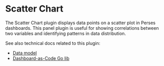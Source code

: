 # Scatter Chart

The Scatter Chart plugin displays data points on a scatter plot in Perses dashboards. This panel plugin is useful for showing correlations between two variables and identifying patterns in data distribution.

See also technical docs related to this plugin:

- [Data model](./model.md)
- [Dashboard-as-Code Go lib](./go-sdk.md)